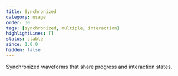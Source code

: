 ```yaml
---
title: Synchronized
category: usage
order: 30
tags: [synchronized, multiple, interaction]
highlightLines: []
status: stable
since: 1.0.0
hidden: false
---
```


Synchronized waveforms that share progress and interaction states.
